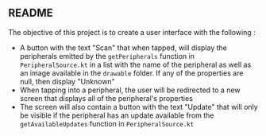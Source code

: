 ## README
The objective of this project is to create a user interface with the following :

- A button with the text "Scan" that when tapped, will display the peripherals emitted by the `getPeripherals`
function in `PeripheralSource.kt` in a list with the name of the peripheral as well as an image
available in the `drawable` folder. If any of the properties are null, then display "Unknown"
- When tapping into a peripheral, the user will be redirected to a new screen that displays all of the
peripheral's properties 
- The screen will also contain a button with the text "Update" that will only be visible if the peripheral
has an update available from the `getAvailableUpdates` function in `PeripheralSource.kt`